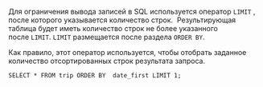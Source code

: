 Для ограничения вывода записей в SQL используется оператор `LIMIT` , после которого указывается количество строк.  Результирующая таблица будет иметь количество строк не более указанного после `LIMIT`. `LIMIT` размещается после раздела `ORDER BY`.

Как правило, этот оператор используется, чтобы отобрать заданное количество отсортированных строк результата запроса.

```
SELECT * FROM trip ORDER BY  date_first LIMIT 1;
```
